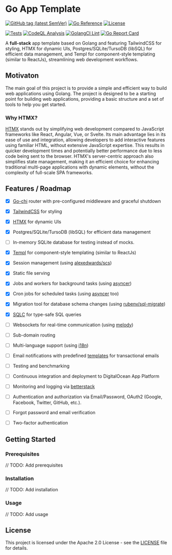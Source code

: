 # Go App Template

[![GitHub tag (latest SemVer)](https://img.shields.io/github/tag/dmitrymomot/go-app-template)](https://github.com/dmitrymomot/go-app-template)
[![Go Reference](https://pkg.go.dev/badge/github.com/dmitrymomot/go-app-template.svg)](https://pkg.go.dev/github.com/dmitrymomot/go-app-template)
[![License](https://img.shields.io/github/license/dmitrymomot/go-app-template)](https://github.com/dmitrymomot/go-app-template/blob/main/LICENSE)

[![Tests](https://github.com/dmitrymomot/go-app-template/actions/workflows/tests.yml/badge.svg)](https://github.com/dmitrymomot/go-app-template/actions/workflows/tests.yml)
[![CodeQL Analysis](https://github.com/dmitrymomot/go-app-template/actions/workflows/codeql-analysis.yml/badge.svg)](https://github.com/dmitrymomot/go-app-template/actions/workflows/codeql-analysis.yml)
[![GolangCI Lint](https://github.com/dmitrymomot/go-app-template/actions/workflows/golangci-lint.yml/badge.svg)](https://github.com/dmitrymomot/go-app-template/actions/workflows/golangci-lint.yml)
[![Go Report Card](https://goreportcard.com/badge/github.com/dmitrymomot/go-app-template)](https://goreportcard.com/report/github.com/dmitrymomot/go-app-template)

A **full-stack** app template based on Golang and featuring TailwindCSS for styling, HTMX for dynamic UIs, Postgres/SQLite/TursoDB (libSQL) for efficient data management, and Templ for component-style templating  (similar to ReactJs), streamlining web development workflows.

## Motivaton

The main goal of this project is to provide a simple and efficient way to build web applications using Golang. The project is designed to be a starting point for building web applications, providing a basic structure and a set of tools to help you get started.

### Why HTMX?

[HTMX](https://htmx.org) stands out by simplifying web development compared to JavaScript frameworks like React, Angular, Vue, or Svelte. Its main advantage lies in its ease of use and integration, allowing developers to add interactive features using familiar HTML, without extensive JavaScript expertise. This results in quicker development times and potentially better performance due to less code being sent to the browser. HTMX's server-centric approach also simplifies state management, making it an efficient choice for enhancing traditional multi-page applications with dynamic elements, without the complexity of full-scale SPA frameworks.

## Features / Roadmap

- [x] [Go-chi](https://go-chi.io/#/) router with pre-configured middleware and graceful shutdown
- [x] [TailwindCSS](https://tailwindcss.com) for styling
- [x] [HTMX](https://htmx.org) for dynamic UIs
- [x] Postgres/SQLite/TursoDB (libSQL) for efficient data management
- [ ] In-memory SQLite database for testing instead of mocks.
- [x] [Templ](https://templ.guide) for component-style templating (similar to ReactJs)
- [x] Session management (using [alexedwards/scs](https://github.com/alexedwards/scs))
- [x] Static file serving
- [x] Jobs and workers for background tasks (using [asyncer](https://github.com/dmitrymomot/asyncer))
- [x] Cron jobs for scheduled tasks (using [asyncer](https://github.com/dmitrymomot/asyncer) too)
- [x] Migration tool for database schema changes (using [rubenv/sql-migrate](https://github.com/rubenv/sql-migrate))
- [x] [SQLC](https://sqlc.dev) for type-safe SQL queries
- [ ] Websockets for real-time communication (using [melody](https://github.com/olahol/melody))
- [ ] Sub-domain routing
- [ ] Multi-language support (using [i18n](https://github.com/nicksnyder/go-i18n))
- [ ] Email notifications with predefined [templates](https://github.com/ActiveCampaign/postmark-templates/tree/main) for transactional emails
- [ ] Testing and benchmarking
- [ ] Continuous integration and deployment to DigitalOcean App Platform
- [ ] Monitoring and logging via [betterstack](https://betterstack.com/)
- [ ] Authentication and authorization via Email/Password, OAuth2 (Google, Facebook, Twitter, GitHub, etc.).
- [ ] Forgot password and email verification
- [ ] Two-factor authentication


## Getting Started

### Prerequisites

// TODO: Add prerequisites

### Installation

// TODO: Add installation

### Usage

// TODO: Add usage

## License

This project is licensed under the Apache 2.0 License - see the [LICENSE](LICENSE) file for details.
